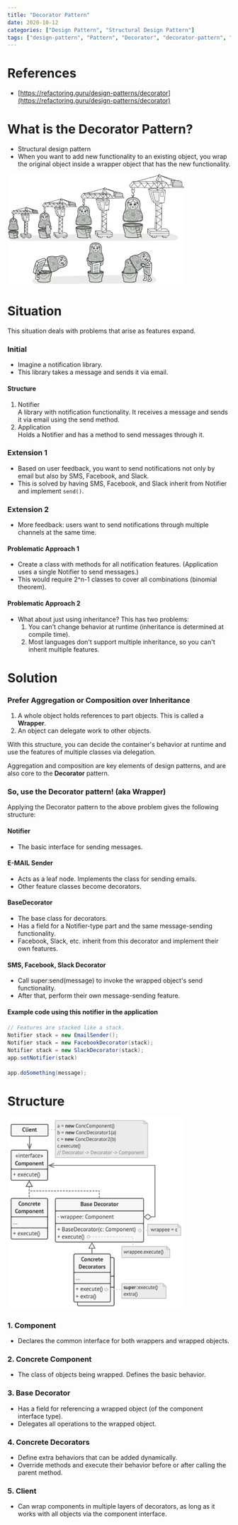 ```yaml
---
title: "Decorator Pattern"
date: 2020-10-12
categories: ["Design Pattern", "Structural Design Pattern"]
tags: ["design-pattern", "Pattern", "Decorator", "decorator-pattern", "데코레이터"]
---
```


# References

- [https://refactoring.guru/design-patterns/decorator](https://refactoring.guru/design-patterns/decorator)

# What is the Decorator Pattern?

- Structural design pattern
- When you want to add new functionality to an existing object, you wrap the original object inside a wrapper object that has the new functionality.

<img src="decorator.png" width="400px" />

# Situation

This situation deals with problems that arise as features expand.

### Initial

- Imagine a notification library.
- This library takes a message and sends it via email.

#### Structure

1. Notifier  
   A library with notification functionality. It receives a message and sends it via email using the send method.
2. Application  
   Holds a Notifier and has a method to send messages through it.

### Extension 1

- Based on user feedback, you want to send notifications not only by email but also by SMS, Facebook, and Slack.
- This is solved by having SMS, Facebook, and Slack inherit from Notifier and implement `send()`.

### Extension 2

- More feedback: users want to send notifications through multiple channels at the same time.

#### Problematic Approach 1

- Create a class with methods for all notification features. (Application uses a single Notifier to send messages.)
- This would require 2^n-1 classes to cover all combinations (binomial theorem).

#### Problematic Approach 2

- What about just using inheritance? This has two problems:
  1. You can't change behavior at runtime (inheritance is determined at compile time).
  2. Most languages don't support multiple inheritance, so you can't inherit multiple features.

# Solution

### Prefer Aggregation or Composition over Inheritance

1. A whole object holds references to part objects. This is called a **Wrapper**.
2. An object can delegate work to other objects.

With this structure, you can decide the container's behavior at runtime and use the features of multiple classes via delegation.

Aggregation and composition are key elements of design patterns, and are also core to the **Decorator** pattern.

### So, use the Decorator pattern! (aka Wrapper)

Applying the Decorator pattern to the above problem gives the following structure:

#### Notifier

- The basic interface for sending messages.

#### E-MAIL Sender

- Acts as a leaf node. Implements the class for sending emails.
- Other feature classes become decorators.

#### BaseDecorator

- The base class for decorators.
- Has a field for a Notifier-type part and the same message-sending functionality.
- Facebook, Slack, etc. inherit from this decorator and implement their own features.

#### SMS, Facebook, Slack Decorator

- Call super:send(message) to invoke the wrapped object's send functionality.
- After that, perform their own message-sending feature.

#### Example code using this notifier in the application

```java
// Features are stacked like a stack.
Notifier stack = new EmailSender();
Notifier stack = new FacebookDecorator(stack);
Notifier stack = new SlackDecorator(stack);
app.setNotifier(stack)

app.doSomething(message);
```

# Structure

<img src="decorator-structure.png" width="400px" />

### 1. Component

- Declares the common interface for both wrappers and wrapped objects.

### 2. Concrete Component

- The class of objects being wrapped. Defines the basic behavior.

### 3. Base Decorator

- Has a field for referencing a wrapped object (of the component interface type).
- Delegates all operations to the wrapped object.

### 4. Concrete Decorators

- Define extra behaviors that can be added dynamically.
- Override methods and execute their behavior before or after calling the parent method.

### 5. Client

- Can wrap components in multiple layers of decorators, as long as it works with all objects via the component interface. 